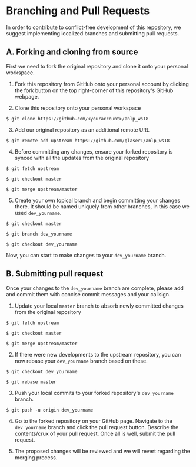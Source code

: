 # Branching and Pull Requests

In order to contribute to conflict-free development of this repository, we suggest implementing localized branches and submitting pull requests.

## A. Forking and cloning from source

First we need to fork the original repository and clone it onto your personal workspace.

1. Fork this repository from GitHub onto your personal account by clicking the fork button on the top right-corner of this repository's GitHub webpage.

2. Clone this repository onto your personal workspace

```shell
$ git clone https://github.com/<youraccount>/anlp_ws18
```

3. Add our original repository as an additional remote URL

```shell
$ git remote add upstream https://github.com/glaserL/anlp_ws18
```

4. Before committing any changes, ensure your forked repository is synced with all the updates from the original repository

```shell
$ git fetch upstream

$ git checkout master

$ git merge upstream/master
```

5. Create your own topical branch and begin committing your changes there. It should be named uniquely from other branches, in this case we used `dev_yourname`.

```shell
$ git checkout master

$ git branch dev_yourname

$ git checkout dev_yourname
```

Now, you can start to make changes to your `dev_yourname` branch.

## B. Submitting pull request

Once your changes to the `dev_yourname` branch are complete, please add and commit them with concise commit messages and your callsign.

1. Update your local `master` branch to absorb newly committed changes from the original repository

```shell
$ git fetch upstream

$ git checkout master

$ git merge upstream/master
```

2. If there were new developments to the upstream repository, you can now rebase your `dev_yourname` branch based on these.

```shell
$ git checkout dev_yourname

$ git rebase master
```

3. Push your local commits to your forked repository's `dev_yourname` branch.

```shell
$ git push -u origin dev_yourname
```

4. Go to the forked repository on your GitHub page. Navigate to the `dev_yourname` branch and click the pull request button. Describe the contents/crux of your pull request. Once all is well, submit the pull request.

5. The proposed changes will be reviewed and we will revert regarding the merging process.
